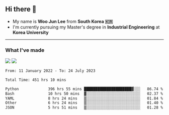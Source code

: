 ## Hi there 👋

- My name is **Woo Jun Lee** from **South Korea 🇰🇷**
- I'm currently pursuing my Master's degree in **Industrial Engineering** at **Korea University**

---

### What I've made

<a href="https://share.streamlit.io/tomtom1103/kuiai_hackathon_2022/main/JL_app.py"><img src="https://img.shields.io/badge/Journey Lee-161B22?style=for-the-badge&logo=streamlit&logoColor=FF4B4B"/></a> <a href="https://jeon-100.github.io/Dangzang/"><img src="https://img.shields.io/badge/당신을 위한 장학금, 당장!-161B22?style=for-the-badge&logo=react&logoColor=#61DAFB"/></a>

<!--START_SECTION:waka-->

```txt
From: 11 January 2022 - To: 24 July 2023

Total Time: 451 hrs 10 mins

Python             396 hrs 55 mins █████████████████████▓░░░   86.74 %
Bash               10 hrs 50 mins  ▓░░░░░░░░░░░░░░░░░░░░░░░░   02.37 %
YAML               8 hrs 24 mins   ▒░░░░░░░░░░░░░░░░░░░░░░░░   01.84 %
Other              6 hrs 24 mins   ▒░░░░░░░░░░░░░░░░░░░░░░░░   01.40 %
JSON               5 hrs 51 mins   ▒░░░░░░░░░░░░░░░░░░░░░░░░   01.28 %
```

<!--END_SECTION:waka-->
